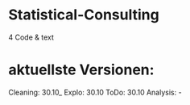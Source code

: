 # Statistical-Consulting
4 Code &amp; text

# aktuellste Versionen:

Cleaning: 30.10_
Explo: 30.10 
ToDo: 30.10 
Analysis: - 
